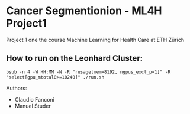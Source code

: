 # Cancer Segmentionion - ML4H Project1
Project 1 one the course Machine Learning for Health Care at ETH Zürich

## How to run on the Leonhard Cluster:
`bsub -n 4 -W HH:MM -N -R "rusage[mem=8192, ngpus_excl_p=1]" -R "select[gpu_mtotal0>=10240]" ./run.sh`

Authors:
- Claudio Fanconi
- Manuel Studer

